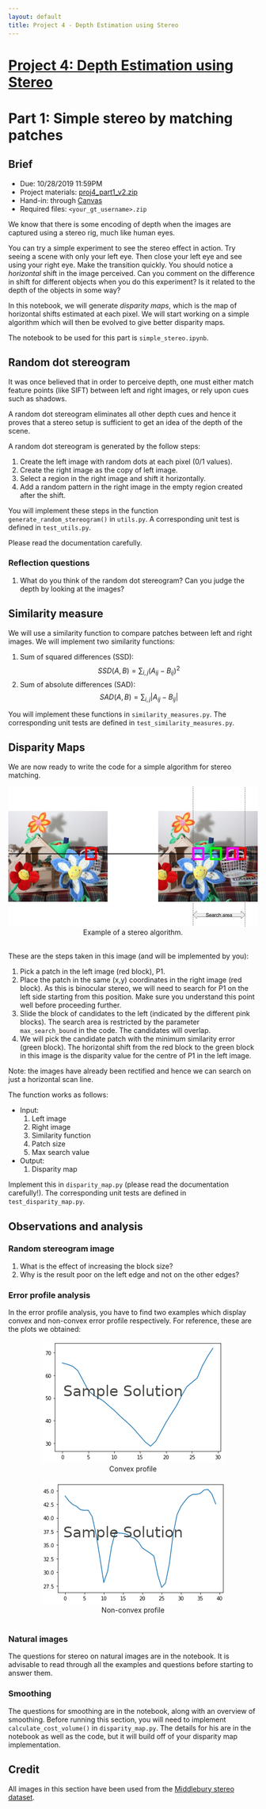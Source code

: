 ```yaml
---
layout: default
title: Project 4 - Depth Estimation using Stereo
---
```


# [Project 4: Depth Estimation using Stereo](proj4.md)
# Part 1: Simple stereo by matching patches

## Brief
* Due: 10/28/2019 11:59PM
* Project materials: [proj4_part1_v2.zip](projects/proj4_part1_v2.zip)
* Hand-in: through [Canvas](https://gatech.instructure.com)
* Required files: `<your_gt_username>.zip`

We know that there is some encoding of depth when the images are captured using a stereo rig, much like human eyes.

You can try a simple experiment to see the stereo effect in action. Try seeing a scene with only your left eye. Then close your left eye and see using your right eye. Make the transition quickly. You should notice a _horizontal_ shift in the image perceived. Can you comment on the difference in shift for different objects when you do this experiment? Is it related to the depth of the objects in some way?

In this notebook, we will generate _disparity maps_, which is the map of horizontal shifts estimated at each pixel. We will start working on a simple algorithm which will then be evolved to give better disparity maps.

The notebook to be used for this part is `simple_stereo.ipynb`.


## Random dot stereogram
It was once believed that in order to perceive depth, one must either match feature points (like SIFT) between left and right images, or rely upon cues such as shadows.

A random dot stereogram eliminates all other depth cues and hence it proves that a stereo setup is sufficient to get an idea of the depth of the scene.

A random dot stereogram is generated by the follow steps:
1. Create the left image with random dots at each pixel (0/1 values).
2. Create the right image as the copy of left image.
3. Select a region in the right image and shift it horizontally.
4. Add a random pattern in the right image in the empty region created after the shift.

You will implement these steps in the function `generate_random_stereogram()` in `utils.py`. A corresponding unit test is defined in `test_utils.py`.

Please read the documentation carefully.

### Reflection questions
1. What do you think of the random dot stereogram? Can you judge the depth by looking at the images?

## Similarity measure
We will use a similarity function to compare patches between left and right images. We will implement two similarity functions:
1. Sum of squared differences (SSD): $$ SSD(A, B) = \sum_{i,j}(A_{ij} - B_{ij})^2 $$
2. Sum of absolute differences (SAD): $$ SAD(A, B) = \sum_{i,j}\lvert A_{ij}-B_{ij}\lvert $$

You will implement these functions in `similarity_measures.py`. The corresponding unit tests are defined in `test_similarity_measures.py`.


## Disparity Maps
We are now ready to write the code for a simple algorithm for stereo matching.

<center>
    <img src="images/proj4/disparity_calculation_example.jpg">
    <br>
    Example of a stereo algorithm.
    <br><br>
</center>

These are the steps taken in this image (and will be implemented by you):

1. Pick a patch in the left image (red block), P1.
2. Place the patch in the same (x,y) coordinates in the right image (red block). As this is binocular stereo, we will need to search for P1 on the left side starting from this position. Make sure you understand this point well before proceeding further.
3. Slide the block of candidates to the left (indicated by the different pink blocks). The search area is restricted by the parameter `max_search_bound` in the code. The candidates will overlap.
4. We will pick the candidate patch with the minimum similarity error (green block). The horizontal shift from the red block to the green block in this image is the disparity value for the centre of P1 in the left image.

Note: the images have already been rectified and hence we can search on just a horizontal scan line.

The function works as follows:
* Input:
    1. Left image
    2. Right image
    3. Similarity function
    4. Patch size
    5. Max search value
* Output:
    1. Disparity map

Implement this in `disparity_map.py` (please read the documentation carefully!). The corresponding unit tests are defined in `test_disparity_map.py`.

## Observations and analysis

### Random stereogram image
1. What is the effect of increasing the block size?
2. Why is the result poor on the left edge and not on the other edges?

### Error profile analysis
In the error profile analysis, you have to find two examples which display convex and non-convex error profile respectively. For reference, these are the plots we obtained:

<center>
    <img src="images/proj4/convex_sample.png">
    <br>
    Convex profile
    <br><br>
    <img src="images/proj4/non_convex_sample.png">
    <br>
    Non-convex profile
    <br><br>
</center>

### Natural images
The questions for stereo on natural images are in the notebook. It is advisable to read through all the examples and questions before starting to answer them.

### Smoothing
The questions for smoothing are in the notebook, along with an overview of smoothing. Before running this section, you will need to implement `calculate_cost_volume()` in `disparity_map.py`. The details for his are in the notebook as well as the code, but it will build off of your disparity map implementation.

## Credit
All images in this section have been used from the [Middlebury stereo dataset](http://vision.middlebury.edu/stereo/data/).
